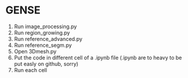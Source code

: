 # GENSE
1. Run image_processing.py
2. Run region_growing.py
3. Run reference_advanced.py
4. Run reference_segm.py
5. Open 3Dmesh.py
6. Put the code in different cell of a .ipynb file (.ipynb are to heavy to be put easly on github, sorry) 
7. Run each cell 
